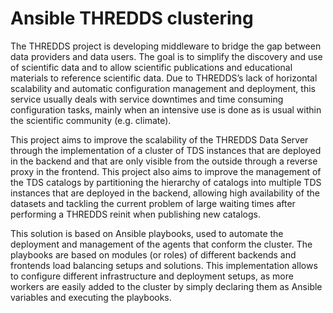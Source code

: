 # Ansible THREDDS clustering

The THREDDS project is developing middleware to bridge the gap between
data providers and data users. The goal is to simplify the discovery and
use of scientific data and to allow scientific publications and
educational materials to reference scientific data. Due to THREDDS’s
lack of horizontal scalability and automatic configuration management
and deployment, this service usually deals with service downtimes and
time consuming configuration tasks, mainly when an intensive use is done
as is usual within the scientific community (e.g. climate).

This project aims to improve the scalability of the THREDDS Data Server
through the implementation of a cluster of TDS instances that are
deployed in the backend and that are only visible from the outside
through a reverse proxy in the frontend. This project also aims to
improve the management of the TDS catalogs by partitioning the hierarchy
of catalogs into multiple TDS instances that are deployed in the
backend, allowing high availability of the datasets and tackling the
current problem of large waiting times after performing a THREDDS reinit
when publishing new catalogs.

This solution is based on Ansible playbooks, used to automate the
deployment and management of the agents that conform the cluster. The
playbooks are based on modules (or roles) of different backends and
frontends load balancing setups and solutions. This implementation
allows to configure different infrastructure and deployment setups, as
more workers are easily added to the cluster by simply declaring them as
Ansible variables and executing the playbooks.

